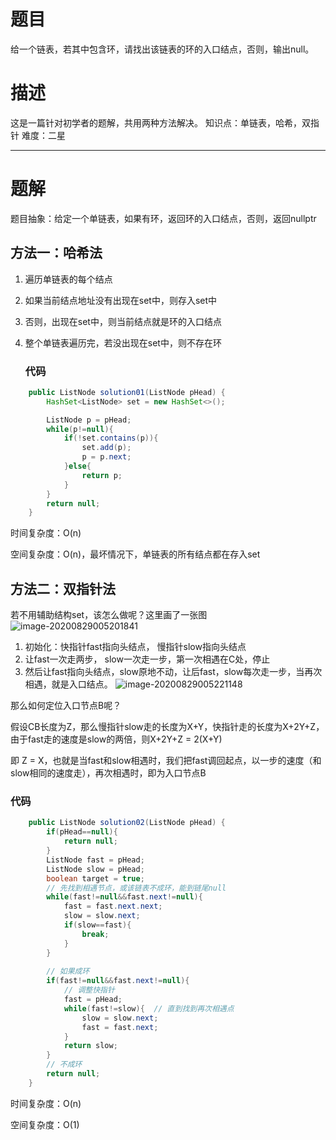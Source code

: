 # 题目

给一个链表，若其中包含环，请找出该链表的环的入口结点，否则，输出null。

# 描述

这是一篇针对初学者的题解，共用两种方法解决。
知识点：单链表，哈希，双指针
难度：二星

------

# 题解

题目抽象：给定一个单链表，如果有环，返回环的入口结点，否则，返回nullptr

## 方法一：哈希法

1. 遍历单链表的每个结点

2. 如果当前结点地址没有出现在set中，则存入set中

3. 否则，出现在set中，则当前结点就是环的入口结点

4. 整个单链表遍历完，若没出现在set中，则不存在环

   ### 代码

```java
	public ListNode solution01(ListNode pHead) {
        HashSet<ListNode> set = new HashSet<>();

        ListNode p = pHead;
        while(p!=null){
            if(!set.contains(p)){
                set.add(p);
                p = p.next;
            }else{
                return p;
            }
        }
        return null;
    }
```

时间复杂度：O(n)

空间复杂度：O(n)，最坏情况下，单链表的所有结点都在存入set

## 方法二：双指针法

若不用辅助结构set，该怎么做呢？这里画了一张图
![image-20200829005201841](https://gitee.com/zero049/MyNoteImages/raw/master/image-20200829005201841.png)

1. 初始化：快指针fast指向头结点， 慢指针slow指向头结点
2. 让fast一次走两步， slow一次走一步，第一次相遇在C处，停止
3. 然后让fast指向头结点，slow原地不动，让后fast，slow每次走一步，当再次相遇，就是入口结点。
   ![image-20200829005221148](https://gitee.com/zero049/MyNoteImages/raw/master/image-20200829005221148.png)

那么如何定位入口节点B呢？

假设CB长度为Z，那么慢指针slow走的长度为X+Y，快指针走的长度为X+2Y+Z，由于fast走的速度是slow的两倍，则X+2Y+Z = 2(X+Y)

即 Z = X，也就是当fast和slow相遇时，我们把fast调回起点，以一步的速度（和slow相同的速度走），再次相遇时，即为入口节点B

### 代码

```java
	public ListNode solution02(ListNode pHead) {
        if(pHead==null){
            return null;
        }
        ListNode fast = pHead;
        ListNode slow = pHead;
        boolean target = true;
        // 先找到相遇节点，或该链表不成环，能到链尾null
        while(fast!=null&&fast.next!=null){
            fast = fast.next.next;
            slow = slow.next;
            if(slow==fast){
                break;
            }
        }
		
        // 如果成环
        if(fast!=null&&fast.next!=null){
            // 调整快指针
            fast = pHead;
            while(fast!=slow){	// 直到找到再次相遇点
                slow = slow.next;
                fast = fast.next;
            }
            return slow;
        }
		// 不成环
        return null;
    }
```

时间复杂度：O(n)

空间复杂度：O(1)